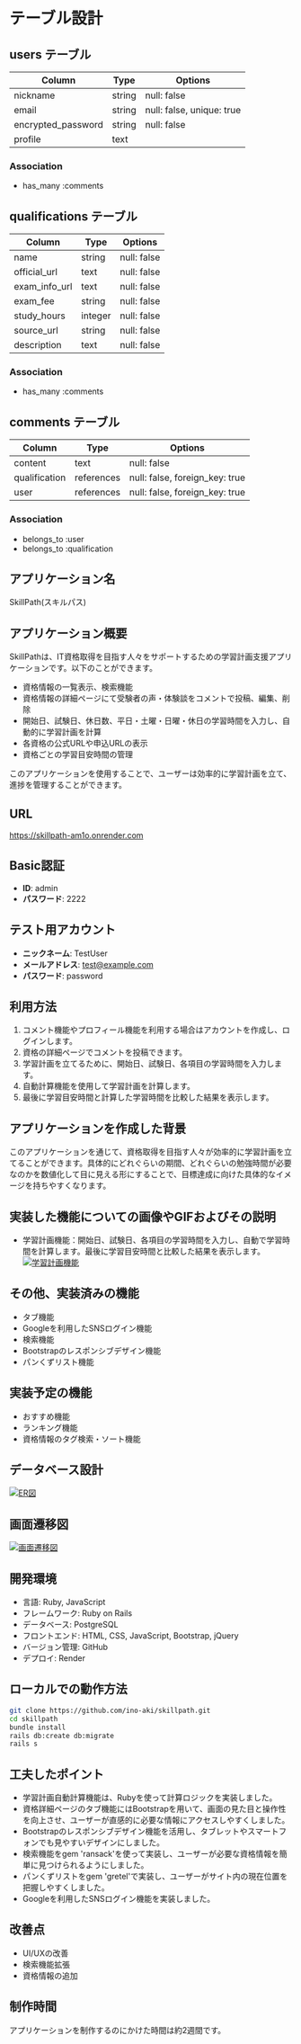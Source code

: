 # テーブル設計

## users テーブル

| Column             | Type   | Options     |
| ------------------ | ------ | ----------- |
| nickname           | string | null: false |
| email              | string | null: false, unique: true |
| encrypted_password | string | null: false |
| profile            | text   |

### Association

- has_many :comments

## qualifications テーブル

| Column        | Type      | Options     |
| ------------- | --------- | ----------- |
| name          | string    | null: false |
| official_url  | text      | null: false |
| exam_info_url | text      | null: false |
| exam_fee      | string    | null: false |
| study_hours   | integer   | null: false |
| source_url    | string    | null: false |
| description   | text      | null: false |

### Association

- has_many :comments

## comments テーブル

| Column        | Type       | Options     |
| ------------- | ---------- | ----------- |
| content       | text       | null: false |
| qualification | references | null: false, foreign_key: true |
| user          | references | null: false, foreign_key: true |

### Association

- belongs_to :user
- belongs_to :qualification

## アプリケーション名
SkillPath(スキルパス)

## アプリケーション概要
SkillPathは、IT資格取得を目指す人々をサポートするための学習計画支援アプリケーションです。以下のことができます。

- 資格情報の一覧表示、検索機能
- 資格情報の詳細ページにて受験者の声・体験談をコメントで投稿、編集、削除
- 開始日、試験日、休日数、平日・土曜・日曜・休日の学習時間を入力し、自動的に学習計画を計算
- 各資格の公式URLや申込URLの表示
- 資格ごとの学習目安時間の管理

このアプリケーションを使用することで、ユーザーは効率的に学習計画を立て、進捗を管理することができます。

## URL
https://skillpath-am1o.onrender.com

## Basic認証

- **ID**: admin
- **パスワード**: 2222

## テスト用アカウント

- **ニックネーム**: TestUser
- **メールアドレス**: test@example.com
- **パスワード**: password

## 利用方法
1. コメント機能やプロフィール機能を利用する場合はアカウントを作成し、ログインします。
2. 資格の詳細ページでコメントを投稿できます。
3. 学習計画を立てるために、開始日、試験日、各項目の学習時間を入力します。
4. 自動計算機能を使用して学習計画を計算します。
5. 最後に学習目安時間と計算した学習時間を比較した結果を表示します。

## アプリケーションを作成した背景
このアプリケーションを通じて、資格取得を目指す人々が効率的に学習計画を立てることができます。具体的にどれぐらいの期間、どれぐらいの勉強時間が必要なのかを数値化して目に見える形にすることで、目標達成に向けた具体的なイメージを持ちやすくなります。

## 実装した機能についての画像やGIFおよびその説明
- 学習計画機能：開始日、試験日、各項目の学習時間を入力し、自動で学習時間を計算します。最後に学習目安時間と比較した結果を表示します。
[![学習計画機能](https://i.gyazo.com/ad7e6117f4e0d2189d7bfb6c1ea0c5c8.gif)](https://gyazo.com/ad7e6117f4e0d2189d7bfb6c1ea0c5c8)

## その他、実装済みの機能
- タブ機能
- Googleを利用したSNSログイン機能
- 検索機能
- Bootstrapのレスポンシブデザイン機能
- パンくずリスト機能

## 実装予定の機能
- おすすめ機能
- ランキング機能
- 資格情報のタグ検索・ソート機能

## データベース設計
[![ER図](https://i.gyazo.com/71575be242c27d7d5f7ffe633267c5f6.png)](https://gyazo.com/71575be242c27d7d5f7ffe633267c5f6)

## 画面遷移図
[![画面遷移図](https://i.gyazo.com/0e4cb69e8b12f036839aea2d48e55d61.png)](https://gyazo.com/0e4cb69e8b12f036839aea2d48e55d61)

## 開発環境
- 言語: Ruby, JavaScript
- フレームワーク: Ruby on Rails
- データベース: PostgreSQL
- フロントエンド: HTML, CSS, JavaScript, Bootstrap, jQuery
- バージョン管理: GitHub
- デプロイ: Render

## ローカルでの動作方法
```sh
git clone https://github.com/ino-aki/skillpath.git
cd skillpath
bundle install
rails db:create db:migrate
rails s
```

## 工夫したポイント
- 学習計画自動計算機能は、Rubyを使って計算ロジックを実装しました。
- 資格詳細ページのタブ機能にはBootstrapを用いて、画面の見た目と操作性を向上させ、ユーザーが直感的に必要な情報にアクセスしやすくしました。
- Bootstrapのレスポンシブデザイン機能を活用し、タブレットやスマートフォンでも見やすいデザインにしました。
- 検索機能をgem 'ransack'を使って実装し、ユーザーが必要な資格情報を簡単に見つけられるようにしました。
- パンくずリストをgem 'gretel'で実装し、ユーザーがサイト内の現在位置を把握しやすくしました。
- Googleを利用したSNSログイン機能を実装しました。
## 改善点
- UI/UXの改善
- 検索機能拡張
- 資格情報の追加
## 制作時間
アプリケーションを制作するのにかけた時間は約2週間です。
